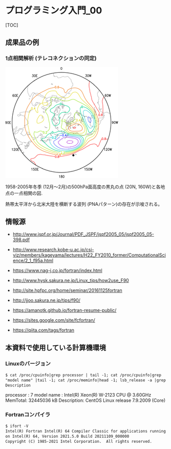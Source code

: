 # プログラミング入門_00

[TOC]

## 成果品の例

### 1点相関解析 (テレコネクションの同定)

<img src="FIG_PROGRAM/PROGRAM_FIG00.01.png" alt="PROGRAM_FIG00.01" style="zoom:50%;" />

1958-2005年冬季 (12月～2月)の500hPa面高度の黒丸の点 (20N, 160W)と各地点の一点相関の図. 

熱帯太平洋から北米大陸を横断する波列 (PNAパターン)の存在が示唆される。



## 情報源

- http://www.jspf.or.jp/Journal/PDF_JSPF/jspf2005_05/jspf2005_05-398.pdf

- http://www.research.kobe-u.ac.jp/csi-viz/members/kageyama/lectures/H22_FY2010_former/ComputationalScience/2_1_f95a.html

- https://www.nag-j.co.jp/fortran/index.html

- http://www.hysk.sakura.ne.jp/Linux_tips/how2use_F90

- http://site.hpfpc.org/home/seminar/20161125fortran

- http://jjoo.sakura.ne.jp/tips/f90/

- https://amanotk.github.io/fortran-resume-public/

- https://sites.google.com/site/fcfortran/

- https://qiita.com/tags/fortran



## 本資料で使用している計算機環境

### Linuxのバージョン
```
$ cat /proc/cpuinfo|grep processor | tail -1; cat /proc/cpuinfo|grep "model name" |tail -1; cat /proc/meminfo|head -1; lsb_release -a |grep Description
```
processor       : 7
model name      : Intel(R) Xeon(R) W-2123 CPU @ 3.60GHz
MemTotal:       32445036 kB
Description:    CentOS Linux release 7.9.2009 (Core)



### Fortranコンパイラ

```
$ ifort -V
Intel(R) Fortran Intel(R) 64 Compiler Classic for applications running on Intel(R) 64, Version 2021.5.0 Build 20211109_000000
Copyright (C) 1985-2021 Intel Corporation.  All rights reserved.
```



